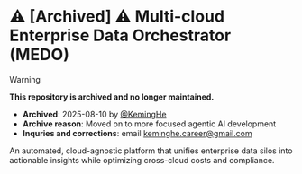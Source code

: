 # ⚠️ [Archived] ⚠️ Multi-cloud Enterprise Data Orchestrator (MEDO)

> [!WARNING]
> **This repository is archived and no longer maintained.**
>
> - **Archived**: 2025-08-10 by [@KemingHe](https://github.com/KemingHe)
> - **Archive reason**: Moved on to more focused agentic AI development
> - **Inquries and corrections**: email [keminghe.career@gmail.com](mailto:keminghe.career@gmail.com)

An automated, cloud-agnostic platform that unifies enterprise data silos into actionable insights while optimizing cross-cloud costs and compliance.
